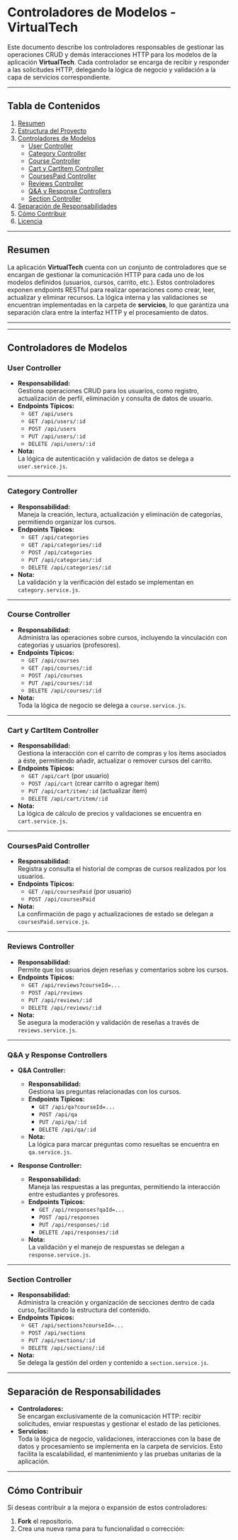 # Controladores de Modelos - VirtualTech

Este documento describe los controladores responsables de gestionar las operaciones CRUD y demás interacciones HTTP para los modelos de la aplicación **VirtualTech**. Cada controlador se encarga de recibir y responder a las solicitudes HTTP, delegando la lógica de negocio y validación a la capa de servicios correspondiente.

---

## Tabla de Contenidos

1. [Resumen](#resumen)
2. [Estructura del Proyecto](#estructura-del-proyecto)
3. [Controladores de Modelos](#controladores-de-modelos)
   - [User Controller](#user-controller)
   - [Category Controller](#category-controller)
   - [Course Controller](#course-controller)
   - [Cart y CartItem Controller](#cart-y-cartitem-controller)
   - [CoursesPaid Controller](#coursespayed-controller)
   - [Reviews Controller](#reviews-controller)
   - [Q&A y Response Controllers](#qa-y-response-controllers)
   - [Section Controller](#section-controller)
4. [Separación de Responsabilidades](#separacion-de-responsabilidades)
5. [Cómo Contribuir](#como-contribuir)
6. [Licencia](#licencia)

---

## Resumen

La aplicación **VirtualTech** cuenta con un conjunto de controladores que se encargan de gestionar la comunicación HTTP para cada uno de los modelos definidos (usuarios, cursos, carrito, etc.). Estos controladores exponen endpoints RESTful para realizar operaciones como crear, leer, actualizar y eliminar recursos. La lógica interna y las validaciones se encuentran implementadas en la carpeta de **servicios**, lo que garantiza una separación clara entre la interfaz HTTP y el procesamiento de datos.

---

---

## Controladores de Modelos

### User Controller

- **Responsabilidad:**  
  Gestiona operaciones CRUD para los usuarios, como registro, actualización de perfil, eliminación y consulta de datos de usuario.
- **Endpoints Típicos:**
  - `GET /api/users`
  - `GET /api/users/:id`
  - `POST /api/users`
  - `PUT /api/users/:id`
  - `DELETE /api/users/:id`
- **Nota:**  
  La lógica de autenticación y validación de datos se delega a `user.service.js`.

---

### Category Controller

- **Responsabilidad:**  
  Maneja la creación, lectura, actualización y eliminación de categorías, permitiendo organizar los cursos.
- **Endpoints Típicos:**
  - `GET /api/categories`
  - `GET /api/categories/:id`
  - `POST /api/categories`
  - `PUT /api/categories/:id`
  - `DELETE /api/categories/:id`
- **Nota:**  
  La validación y la verificación del estado se implementan en `category.service.js`.

---

### Course Controller

- **Responsabilidad:**  
  Administra las operaciones sobre cursos, incluyendo la vinculación con categorías y usuarios (profesores).
- **Endpoints Típicos:**
  - `GET /api/courses`
  - `GET /api/courses/:id`
  - `POST /api/courses`
  - `PUT /api/courses/:id`
  - `DELETE /api/courses/:id`
- **Nota:**  
  Toda la lógica de negocio se delega a `course.service.js`.

---

### Cart y CartItem Controller

- **Responsabilidad:**  
  Gestiona la interacción con el carrito de compras y los ítems asociados a éste, permitiendo añadir, actualizar o remover cursos del carrito.
- **Endpoints Típicos:**
  - `GET /api/cart` (por usuario)
  - `POST /api/cart` (crear carrito o agregar ítem)
  - `PUT /api/cart/item/:id` (actualizar ítem)
  - `DELETE /api/cart/item/:id`
- **Nota:**  
  La lógica de cálculo de precios y validaciones se encuentra en `cart.service.js`.

---

### CoursesPaid Controller

- **Responsabilidad:**  
  Registra y consulta el historial de compras de cursos realizados por los usuarios.
- **Endpoints Típicos:**
  - `GET /api/coursesPaid` (por usuario)
  - `POST /api/coursesPaid`
- **Nota:**  
  La confirmación de pago y actualizaciones de estado se delegan a `coursesPaid.service.js`.

---

### Reviews Controller

- **Responsabilidad:**  
  Permite que los usuarios dejen reseñas y comentarios sobre los cursos.
- **Endpoints Típicos:**
  - `GET /api/reviews?courseId=...`
  - `POST /api/reviews`
  - `PUT /api/reviews/:id`
  - `DELETE /api/reviews/:id`
- **Nota:**  
  Se asegura la moderación y validación de reseñas a través de `reviews.service.js`.

---

### Q&A y Response Controllers

- **Q&A Controller:**

  - **Responsabilidad:**  
    Gestiona las preguntas relacionadas con los cursos.
  - **Endpoints Típicos:**
    - `GET /api/qa?courseId=...`
    - `POST /api/qa`
    - `PUT /api/qa/:id`
    - `DELETE /api/qa/:id`
  - **Nota:**  
    La lógica para marcar preguntas como resueltas se encuentra en `qa.service.js`.

- **Response Controller:**
  - **Responsabilidad:**  
    Maneja las respuestas a las preguntas, permitiendo la interacción entre estudiantes y profesores.
  - **Endpoints Típicos:**
    - `GET /api/responses?qaId=...`
    - `POST /api/responses`
    - `PUT /api/responses/:id`
    - `DELETE /api/responses/:id`
  - **Nota:**  
    La validación y el manejo de respuestas se delegan a `response.service.js`.

---

### Section Controller

- **Responsabilidad:**  
  Administra la creación y organización de secciones dentro de cada curso, facilitando la estructura del contenido.
- **Endpoints Típicos:**
  - `GET /api/sections?courseId=...`
  - `POST /api/sections`
  - `PUT /api/sections/:id`
  - `DELETE /api/sections/:id`
- **Nota:**  
  Se delega la gestión del orden y contenido a `section.service.js`.

---

## Separación de Responsabilidades

- **Controladores:**  
  Se encargan exclusivamente de la comunicación HTTP: recibir solicitudes, enviar respuestas y gestionar el estado de las peticiones.
- **Servicios:**  
  Toda la lógica de negocio, validaciones, interacciones con la base de datos y procesamiento se implementa en la carpeta de servicios. Esto facilita la escalabilidad, el mantenimiento y las pruebas unitarias de la aplicación.

---

## Cómo Contribuir

Si deseas contribuir a la mejora o expansión de estos controladores:

1. **Fork** el repositorio.
2. Crea una nueva rama para tu funcionalidad o corrección:

